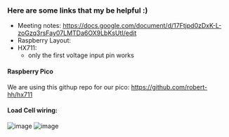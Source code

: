 ### Here are some links that my be helpful :)

- Meeting notes: https://docs.google.com/document/d/17Ftjpd0zDxK-L-zoGzq3rsFay07LMTDa6OX9LbKsUtI/edit
- Raspberry Layout:
- HX711:
  - only the first voltage input pin works

#### Raspberry Pico  
We are using this githup repo for our pico: https://github.com/robert-hh/hx711

#### Load Cell wiring:
 ![image](https://user-images.githubusercontent.com/106136532/232926865-c6d79ef4-b591-489b-a721-a6c6bf472e3a.png)
![image](https://user-images.githubusercontent.com/106136532/232926893-ce4f3c47-bcab-4495-9d63-a51e880d03c9.png)

